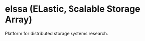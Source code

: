 elssa (ELastic, Scalable Storage Array)
=======================================

Platform for distributed storage systems research.
